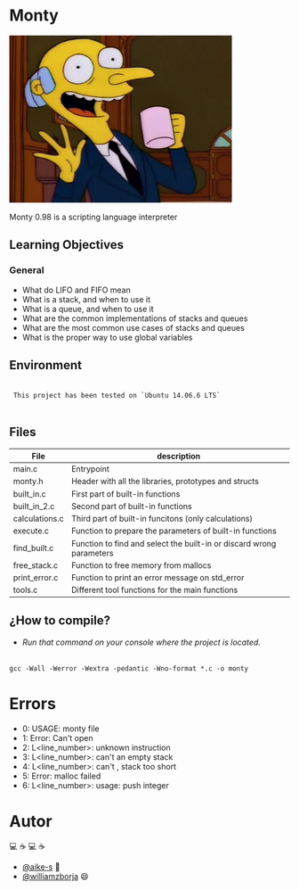 # Monty

<img src="./img/monty_burns_cup.png" width='400'>

Monty 0.98 is a scripting language interpreter

## Learning Objectives

### General
- What do LIFO and FIFO mean
- What is a stack, and when to use it
- What is a queue, and when to use it
- What are the common implementations of stacks and queues
- What are the most common use cases of stacks and queues
- What is the proper way to use global variables

## Environment
```

 This project has been tested on `Ubuntu 14.06.6 LTS`
 
```

## Files

File|description
--|--
main.c | Entrypoint
monty.h| Header with all the libraries, prototypes and structs
built_in.c | First part of built-in functions
built_in_2.c  | Second part of built-in functions
calculations.c | Third part of built-in funcitons (only calculations)
execute.c | Function to prepare the parameters of built-in functions
find_built.c | Function to find and select the built-in or discard wrong parameters
free_stack.c | Function to free memory from mallocs
print_error.c | Function to print an error message on std_error
tools.c | Different tool functions for the main functions

## ¿How to compile?

- _Run that command on your console where the project is located._

```

gcc -Wall -Werror -Wextra -pedantic -Wno-format *.c -o monty

```
# Errors
- 0:  USAGE: monty file
- 1: Error: Can't open <file>
- 2: L<line_number>: unknown instruction <opcode>
- 3: L<line_number>: can't <func> an empty stack
- 4: L<line_number>: can't <func>, stack too short
- 5: Error: malloc failed
- 6: L<line_number>: usage: push integer


# Autor
:computer: :coffee: :computer:  :coffee:
- [@aike-s](https://github.com/aike-s) :woman:
- [@williamzborja](https://github.com/williamzborja) :smile:
